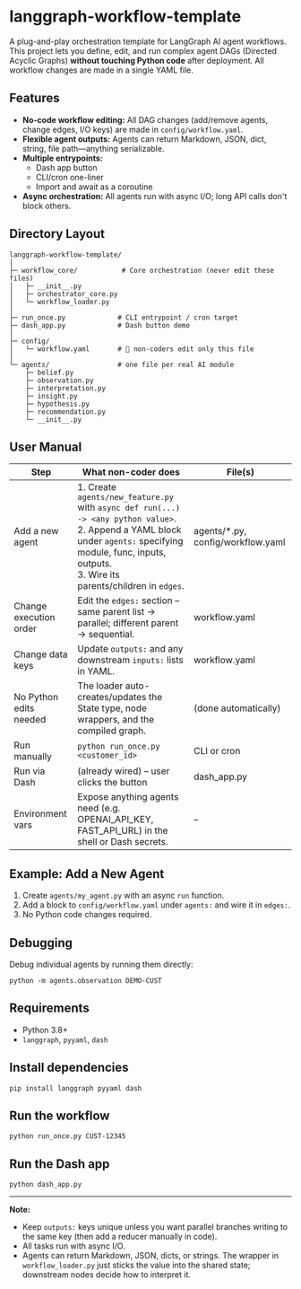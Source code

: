 # langgraph-workflow-template

A plug-and-play orchestration template for LangGraph AI agent workflows. This project lets you define, edit, and run complex agent DAGs (Directed Acyclic Graphs) **without touching Python code** after deployment. All workflow changes are made in a single YAML file.

## Features
- **No-code workflow editing:** All DAG changes (add/remove agents, change edges, I/O keys) are made in `config/workflow.yaml`.
- **Flexible agent outputs:** Agents can return Markdown, JSON, dict, string, file path—anything serializable.
- **Multiple entrypoints:**
  - Dash app button
  - CLI/cron one-liner
  - Import and await as a coroutine
- **Async orchestration:** All agents run with async I/O; long API calls don't block others.

## Directory Layout
```
langgraph-workflow-template/
│
├─ workflow_core/           # Core orchestration (never edit these files)
│   ├─ __init__.py
│   ├─ orchestrator_core.py
│   └─ workflow_loader.py
│
├─ run_once.py             # CLI entrypoint / cron target
├─ dash_app.py             # Dash button demo
│
├─ config/
│   └─ workflow.yaml       # 🚨 non-coders edit only this file
│
└─ agents/                 # one file per real AI module
    ├─ belief.py
    ├─ observation.py
    ├─ interpretation.py
    ├─ insight.py
    ├─ hypothesis.py
    ├─ recommendation.py
    └─ __init__.py
```

## User Manual
| Step                  | What non-coder does                                                                 | File(s)                |
|-----------------------|-------------------------------------------------------------------------------------|------------------------|
| Add a new agent       | 1. Create `agents/new_feature.py` with `async def run(...) -> <any python value>`.<br>2. Append a YAML block under `agents:` specifying module, func, inputs, outputs.<br>3. Wire its parents/children in `edges`. | agents/*.py, config/workflow.yaml |
| Change execution order| Edit the `edges:` section – same parent list → parallel; different parent → sequential. | workflow.yaml          |
| Change data keys      | Update `outputs:` and any downstream `inputs:` lists in YAML.                        | workflow.yaml          |
| No Python edits needed| The loader auto-creates/updates the State type, node wrappers, and the compiled graph.| (done automatically)   |
| Run manually          | `python run_once.py <customer_id>`                                                  | CLI or cron            |
| Run via Dash          | (already wired) – user clicks the button                                            | dash_app.py            |
| Environment vars      | Expose anything agents need (e.g. OPENAI_API_KEY, FAST_API_URL) in the shell or Dash secrets. | –                      |

## Example: Add a New Agent
1. Create `agents/my_agent.py` with an async `run` function.
2. Add a block to `config/workflow.yaml` under `agents:` and wire it in `edges:`.
3. No Python code changes required.

## Debugging
Debug individual agents by running them directly:
```
python -m agents.observation DEMO-CUST
```

## Requirements
- Python 3.8+
- `langgraph`, `pyyaml`, `dash`

## Install dependencies
```
pip install langgraph pyyaml dash
```

## Run the workflow
```
python run_once.py CUST-12345
```

## Run the Dash app
```
python dash_app.py
```

---

**Note:**
- Keep `outputs:` keys unique unless you want parallel branches writing to the same key (then add a reducer manually in code).
- All tasks run with async I/O.
- Agents can return Markdown, JSON, dicts, or strings. The wrapper in `workflow_loader.py` just sticks the value into the shared state; downstream nodes decide how to interpret it. 